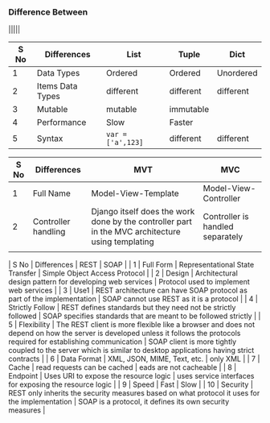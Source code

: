 ### Difference Between

|||||

| S No | Differences | List | Tuple | Dict |
|---|---|---|---|---|
| 1 | Data Types | Ordered | Ordered | Unordered |
| 2 | Items Data Types | different | different | different |
| 3 | Mutable | mutable | immutable |
| 4 | Performance | Slow | Faster ||
| 5 | Syntax | ``` var = ['a',123] ``` | different | different |


| S No | Differences | MVT | MVC |
|---|---|---|---|
| 1 | Full Name | Model-View-Template | Model-View-Controller |
| 2 | Controller handling | Django itself does the work done by the controller part in the MVC architecture using templating | Controller is handled separately |
|||||

| S No | Differences | REST | SOAP |
| 1 | Full Form | Representational State Transfer | Simple Object Access Protocol |
| 2 | Design | Architectural design pattern for developing web services | Protocol used to implement web services |
| 3 | Use1 | REST architecture can have SOAP protocol as part of the implementation | SOAP cannot use REST as it is a protocol |
| 4 | Strictly Follow | REST defines standards but they need not be strictly followed | SOAP specifies standards that are meant to be followed strictly |
| 5 | Flexibility | The REST client is more flexible like a browser and does not depend on how the server is developed unless it follows the protocols required for establishing communication | SOAP client is more tightly coupled to the server which is similar to desktop applications having strict contracts |
| 6 | Data Format | XML, JSON, MIME, Text, etc. | only XML |
| 7 | Cache | read requests can be cached | eads are not cacheable |
| 8 | Endpoint | Uses URI to expose the resource logic | uses service interfaces for exposing the resource logic |
| 9 | Speed | Fast | Slow |
| 10 | Security | REST only inherits the security measures based on what protocol it uses for the implementation | SOAP is a protocol, it defines its own security measures |
